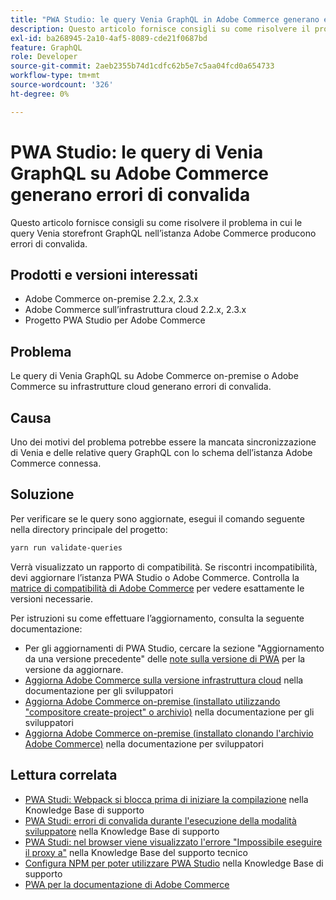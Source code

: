 ```yaml
---
title: "PWA Studio: le query Venia GraphQL in Adobe Commerce generano errori di convalida"
description: Questo articolo fornisce consigli su come risolvere il problema in cui le query Venia storefront GraphQL nell’istanza Adobe Commerce producono errori di convalida.
exl-id: ba268945-2a10-4af5-8089-cde21f0687bd
feature: GraphQL
role: Developer
source-git-commit: 2aeb2355b74d1cdfc62b5e7c5aa04fcd0a654733
workflow-type: tm+mt
source-wordcount: '326'
ht-degree: 0%

---
```


# PWA Studio: le query di Venia GraphQL su Adobe Commerce generano errori di convalida

Questo articolo fornisce consigli su come risolvere il problema in cui le query Venia storefront GraphQL nell’istanza Adobe Commerce producono errori di convalida.

## Prodotti e versioni interessati

* Adobe Commerce on-premise 2.2.x, 2.3.x
* Adobe Commerce sull’infrastruttura cloud 2.2.x, 2.3.x
* Progetto PWA Studio per Adobe Commerce

## Problema

Le query di Venia GraphQL su Adobe Commerce on-premise o Adobe Commerce su infrastrutture cloud generano errori di convalida.

## Causa

Uno dei motivi del problema potrebbe essere la mancata sincronizzazione di Venia e delle relative query GraphQL con lo schema dell’istanza Adobe Commerce connessa.

## Soluzione

Per verificare se le query sono aggiornate, esegui il comando seguente nella directory principale del progetto:

```bash
yarn run validate-queries
```

Verrà visualizzato un rapporto di compatibilità. Se riscontri incompatibilità, devi aggiornare l’istanza PWA Studio o Adobe Commerce. Controlla la [matrice di compatibilità di Adobe Commerce](https://developer.adobe.com/commerce/pwa-studio/integrations/adobe-commerce/version-compatibility/) per vedere esattamente le versioni necessarie.

Per istruzioni su come effettuare l’aggiornamento, consulta la seguente documentazione:

* Per gli aggiornamenti di PWA Studio, cercare la sezione &quot;Aggiornamento da una versione precedente&quot; delle [note sulla versione di PWA](https://github.com/magento/pwa-studio/releases/) per la versione da aggiornare.
* [Aggiorna Adobe Commerce sulla versione infrastruttura cloud](https://experienceleague.adobe.com/en/docs/commerce-cloud-service/user-guide/develop/upgrade/commerce-version) nella documentazione per gli sviluppatori
* [Aggiorna Adobe Commerce on-premise (installato utilizzando &quot;compositore create-project&quot; o archivio)](https://experienceleague.adobe.com/en/docs/commerce-operations/upgrade-guide/implementation/perform-upgrade) nella documentazione per gli sviluppatori
* [Aggiorna Adobe Commerce on-premise (installato clonando l&#39;archivio Adobe Commerce)](https://experienceleague.adobe.com/en/docs/commerce-operations/upgrade-guide/developer/git-installs) nella documentazione per sviluppatori

## Lettura correlata

* [PWA Studi: Webpack si blocca prima di iniziare la compilazione](/help/troubleshooting/miscellaneous/pwa-studio-webpack-hangs-before-beginning-compilation.md) nella Knowledge Base di supporto
* [PWA Studi: errori di convalida durante l&#39;esecuzione della modalità sviluppatore](/help/troubleshooting/miscellaneous/pwa-studio-validation-errors-when-running-developer-mode.md) nella Knowledge Base di supporto
* [PWA Studi: nel browser viene visualizzato l&#39;errore &quot;Impossibile eseguire il proxy a&quot;](/help/troubleshooting/miscellaneous/pwa-studio-browser-displays-cannot-proxy-to-error.md) nella Knowledge Base del supporto tecnico
* [Configura NPM per poter utilizzare PWA Studio](/help/how-to/general/configure-npm-to-be-able-to-use-pwa-studio.md) nella Knowledge Base di supporto
* [PWA per la documentazione di Adobe Commerce](https://magento.github.io/pwa-studio/)
